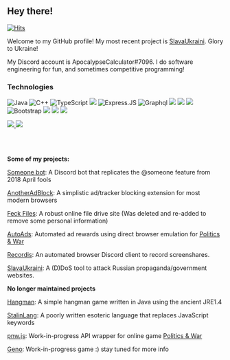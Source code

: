 ## Hey there!

[![Hits](https://hits.seeyoufarm.com/api/count/incr/badge.svg?url=https%3A%2F%2Fgithub.com%2FApocalypseCalculator%2FApocalypseCalculator&count_bg=%2376CB35&title_bg=%23555555&icon=github.svg&icon_color=%23E7E7E7&title=visits&edge_flat=true)](https://hits.seeyoufarm.com)


Welcome to my GitHub profile! My most recent project is [SlavaUkraini](https://github.com/ApocalypseCalculator/SlavaUkraini). Glory to Ukraine! 

My Discord account is ApocalypseCalculator#7096. I do software engineering for fun, and sometimes competitive programming!

### Technologies

![Java](https://img.shields.io/badge/-java-E34A86?style=flat-square&logo=java) ![C++](https://img.shields.io/badge/-C++-00599C?style=flat-square&logo=c)
 ![TypeScript](https://img.shields.io/badge/-TypeScript-007ACC?style=flat-square&logo=typescript) <img src="https://img.shields.io/badge/-NodeJS-339933?style=flat-square&logo=Node.js&logoColor=FFFFFF"> ![Express.JS](https://img.shields.io/badge/-Express.JS-c7b198?style=plastic&logo=Express.JS) ![Graphql](https://img.shields.io/badge/-Graphql-E10098?style=plastic&logo=Graphql) <img src="https://img.shields.io/badge/-JavaScript-F7DF1E?style=flat-square&logo=javascript&logoColor=FFFFFF"> <img src="https://img.shields.io/badge/-HTML5-E34F26?style=flat-square&logo=html5&logoColor=FFFFFF"> <img src="https://img.shields.io/badge/-CSS3-1572B6?style=flat-square&logo=css3&logoColor=FFFFFF"> ![Bootstrap](https://img.shields.io/badge/-Bootstrap-563D7C?style=flat-square&logo=bootstrap) <img src="https://img.shields.io/badge/-Git-F05032?style=flat-square&logo=git&logoColor=FFFFFF"> <img src="https://img.shields.io/badge/-Google Cloud-4285F4?style=flat-square&logo=google-cloud&logoColor=FFFFFF"> <img src="https://img.shields.io/badge/-MongoDB-47A248?style=flat-square&logo=mongodb&logoColor=FFFFFF"> 
 

<!-- # ![](https://discord.c99.nl/widget/theme-3/492079026089885708.png) -->


<!-- [![ApocalypseCalculator's github stats](https://github-readme-stats.vercel.app/api?username=ApocalypseCalculator&show_icons=true&theme=tokyonight&count_private=true&show_icons=true)](https://github.com/anuraghazra/github-readme-stats)
[![Top Langs](https://github-readme-stats.vercel.app/api/top-langs/?username=ApocalypseCalculator&layout=compact&theme=tokyonight)](https://github.com/anuraghazra/github-readme-stats) -->

<a href="#">
  <img align="start" src="https://github-readme-stats.vercel.app/api?username=ApocalypseCalculator&show_icons=true&theme=tokyonight&line_height=24&count_private=true&show_icons=true" />
</a>
<a href="#">
  <img align="end" src="https://github-readme-stats.vercel.app/api/top-langs/?username=ApocalypseCalculator&layout=compact&theme=tokyonight&langs_count=10" />
</a>


<br><br>

**Some of my projects:**

[Someone bot](https://github.com/ApocalypseCalculator/Someone): A Discord bot that replicates the @someone feature from 2018 April fools

[AnotherAdBlock](https://github.com/ApocalypseCalculator/AnotherAdBlock): A simplistic ad/tracker blocking extension for most modern browsers

[Feck Files](https://github.com/ApocalypseCalculator/Feck): A robust online file drive site (Was deleted and re-added to remove some personal information)

[AutoAds](https://github.com/Orbis-Software-Services/AutoAds): Automated ad rewards using direct browser emulation for [Politics & War](https://politicsandwar.com/)

[Recordis](https://github.com/ApocalypseCalculator/Recordis): An automated browser Discord client to record screenshares. 

[SlavaUkraini](https://github.com/ApocalypseCalculator/SlavaUkraini): A (D)DoS tool to attack Russian propaganda/government websites. 

**No longer maintained projects**

[Hangman](https://github.com/ApocalypseCalculator/Hangman): A simple hangman game written in Java using the ancient JRE1.4

[StalinLang](https://github.com/ApocalypseCalculator/StalinLang): A poorly written esoteric language that replaces JavaScript keywords

[pnw.js](https://github.com/Orbis-Software-Services/pnw.js): Work-in-progress API wrapper for online game [Politics & War](https://politicsandwar.com/)

[Geno](https://github.com/Geno-Game): Work-in-progress game :) stay tuned for more info
